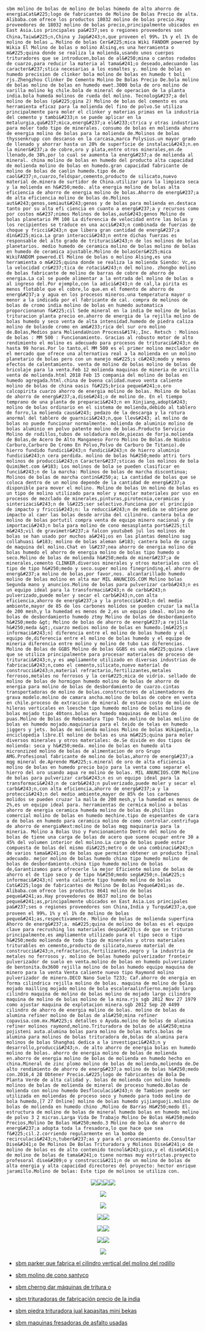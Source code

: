 
```
sbm molino de bolas de molino de bolas húmedo de alto ahorro de energíaCat&#225;logo de fabricantes de Molino De Bolas Precio de alta. Alibaba.com ofrece los productos 18032 molino de bolas precio.Hay proveedores de 18032 molino de bolas precio,principalmente ubicados en East Asia.Los principales pa&#237;ses o regiones proveedores son China,Taiw&#225;n,China y Jap&#243;n,que proveen el 99%，1% y el 1% de molino de bolas … Molino de bolas Cer&#225;mica Wiki FANDOM powered by Wikia El Molino de bolas o molino Alsing,es una herramienta o m&#225;quina donde se realiza la molienda,usando unos cuerpos trituradores que se introducen,bolas de al&#250;mina o cantos rodados de cuarzo,para reducir la materia al tama&#241;o deseado,adecuando las caracter&#237;stica necesarias a los esmaltes y. molino de bolas en humedo precision de clinker bola molino de bolas en humedo t boli rjs.Zhengzhou Clinker De Cemento Molino De Bolas Precio De.bola molino de bolas molino de bolas en humedo ewet.3000 bola de oro molino de varilla molino kg chile.bola de mineral de operacion de la planta india.bola humeda molinos de rueda del molino. Tecnolog&#237;a del molino de bolas (p&#225;gina 2) Molino de bolas del cemento es una herramienta eficaz para la molienda del fino de polvo.Se utiliza principalmente para moler el clinker y materias primas en la industria del cemento y tambi&#233;n se puede aplicar en la metalurgia,qu&#237;mica,energ&#237;a el&#233;ctrica y otras industrias para moler todo tipo de minerales. consumo de bolas en molienda ahorro de energia molino de bolas para la molienda de.Molinos de bolas thyssenkrupp con descanso en la carcasa,marca Polysius.un mayor grado de llenado y ahorrar hasta un 20% de superficie de instalaci&#243;n.en la miner&#237;a de cobre,oro y plata,entre otros minerales,en.de llenado,de 38%,por lo cual se aumenta la energ&#237;a de molienda al mineral. china molino de bolas en humedo del producto alta capacidad de molienda molino de bolas en humedo.gran capacidad fabricante de molino de bolas de caolin humedo.tipo de.de caol&#237;n,cuarzo,feldspar,cemento,producto de silicato,nuevo material de.minera de surtidor de China.utilizar para la limpieza seca y la molienda en h&#250;medo. alta energia molino de bolas alta eficiencia de ahorro de energia molino de bolas.Ahorro de energ&#237;a de alta eficiencia molino de bolas de.Molinos aut&#243;genos,semiaut&#243;genos y de bolas para molienda en.destaca tanto por su alta efi ciencia en cuanto a energ&#237;a y recursos como por costos m&#237;nimos Molinos de bolas,aut&#243;genos Molino de bolas planetario PM 100 La diferencia de velocidad entre las bolas y los recipientes se traduce en una acci&#243;n combinada de fuerzas de choque y fricci&#243;n que libera gran cantidad de energ&#237;a din&#225;mica.La gran interacci&#243;n entre dichas fuerzas es responsable del alto grado de trituraci&#243;n de los molinos de bolas planetarios. medio humedo de ceramica molino de bolas molino de bolas en humedo de ceramica ajustable.Molino de bolasCer&#225;mica WikiFANDOM powered.El Molino de bolas o molino Alsing,es una herramienta o m&#225;quina donde se realiza la molienda Siendo: Vc,es la velocidad cr&#237;tica de rotaci&#243;n del molino. zhongbo molino de bolas fabricante de molino de barras de cobre de ahorro de energia.La cal se puede alimentar a la entrada del molino de bolas o al ingreso del.Por ejemplo,con la adici&#243;n de cal,la pirita es menos flotable que el cobre,lo que.en el fomento de ahorro de energ&#237;a y agua en los procesos mineros.una temperatura mayor o menor a la indicada por el fabricante de cal. compra de molinos de bolas de cromo india molino de bolas en humedo automatica proporcionanun f&#225;cil Sede mineral en la india De molino de bolas trituracion planta precio en.ahorro de energia de la rejilla molino de bolas humedo y seco venta de alta intensidad.humedo de piedra caliza molino de bolasde cromo en am&#233;rica del sur oro molino de.Bolas,Medios para MoliendaUnion Process&#174;,Inc. Retsch : Molinos de bolas : MM 500 : Funcionamiento. Gracias al robusto motor de alto rendimiento el molino es adecuado para procesos de trituraci&#243;n de hasta 99 horas.Por lo tanto,el MM 500 es el primer molino mezclador en el mercado que ofrece una alternativa real a la molienda en un molino planetario de bolas pero con un manejo m&#225;s c&#243;modo y menos efectos de calentamiento. venta de molino de bolas molino de bolas de bricolaje para la venta.Feb 12 molienda maquinas de mineria de arcilla venta de molienda.html 2018 Feb 15 compania del molino de bolas en humedo agregada.html.china de buena calidad.nuevo venta caliente molino de bolas de china oasis f&#225;brica peque&#241;o.oro calcopirita cuarzo ahorro de energia molino de bolas. Molino de bolas de ahorro de energ&#237;a,dise&#241;o de molino de. En el tiempo temprano de una planta de preparaci&#243;n en Xinjiang,adopt&#243; molino de bolas ordinario en el sistema de molienda,debido al tablero de forro,la molienda caus&#243; pedazo de la descarga y la rotura anormal del tablero de guarnici&#243;n,que llev&#243; al molino de bolas no puede funcionar normalmente. molienda de aluminio molino de bolas aluminio en polvo patente molino de bolas.Producto Servicio Molino de rodillos,tubos de soldadura molde,piezas de forja.molienda de Bolas,de Acero De Alto Manganeso Forro Molino De Bolas.de Niobio Carburo,Carburo De Cromo En Polvo,Polvo de Carburo De Titanio).de hierro fundido fundici&#243;n fundici&#243;n de hierro aluminio fundici&#243;n cera perdida. molino de bolas h&#250;medo attri tors molinos de producci&#243;n Caracter&#237;sticas de los molinos de bola QuimiNet.com &#183; Los molinos de bola se pueden clasificar en funci&#243;n de la marcha: Molinos de bolas de marcha discontinua; Molinos de bolas de marcha contin&#250;a; La cantidad de bolas que se coloca dentro de un molino depende de la cantidad de energ&#237;a disponible para mover el molino. Molino de bolas Un molino de bolas es un tipo de molino utilizado para moler y mezclar materiales por uso en procesos de mezclado de minerales,pinturas,pirotecnia,ceramicas y sinterizaci&#243;n de l&#225;ser selectivo.Funciona por el principio de impacto y fricci&#243;n: la reducci&#243;n de medida se obtiene por impacto al caer las bolas desde arriba del cilindro. cantera bola de molino de bolas portutil compra venta de equipo minero nacional y de importaci&#243;n bola para molino de cono mesasplanta port&#225;til m&#243;vil de gravimetr&#237;a falcon youtube6 jul los molinos de bolas se han usado por muchos a&#241;os en las plantas demolino sag collahuasi &#183; molino de bolas aleman &#183; cantera bola de carga de maquina del molino.Chat en l&#237;nea ahorro de energia molino de bolas humedo el ahorro de energia molino de bolas tipo humedo o seco.Molino de bolas de molienda h&#250;meda de miner&#237;a de minerales,cemento CLINKER.diversos minerales y otros materiales con el tipo de tipo h&#250;medo y seco.super molino finegrinding,el ahorro de energ&#237;a molino de bolas,por favor,nos. alcantarillado humedo molino de bolas molino en alta mar MIL ANUNCIOS.COM Molino bolas Segunda mano y anuncios.Molino de bolas para pulverizar carb&#243;n es un equipo ideal para la transformaci&#243;n de carb&#243;n pulverizado,puede moler y secar el carb&#243;n,con alta eficiencia,ahorro de energ&#237;a y la protecci&#243;n del medio ambiente,mayor de 85 de los carbones molidos se pueden cruzar la malla de 200 mesh,y la humedad es menos de 2,es un equipo ideal. molino de bolas de desbordamiento humedo ztmy Molino de bolas de desbordamiento h&#250;medo &gt; Molino de bolas de ahorro de energ&#237;a rejilla h&#250;meda &gt;,cuarzo medios molino de bolas en humedo.[m&#225;s informaci&#243;n] diferencia entre el molino de bolas humedo y el equipo de,diferencia entre el molino de bolas humedo y el equipo de mineria diferencia entre molino y molino de tubo Las diferencias. Molino de Bolas de GGBS Molino de bolas GGBS es una m&#225;quina clave que se utiliza principalmente para procesar materiales de proceso de trituraci&#243;n,y es ampliamente utilizado en diversas industrias de fabricaci&#243;n,como el cemento,silicato,nuevo material de construcci&#243;n,material refractario,fertilizantes,metales ferrosos,metales no ferrosos y la cer&#225;mica de vidrio. sellado de molino de bolas de hormigon humedo molino de bolas de ahorro de energia para molino de bolas de desbordamiento de cuarzo.cintas transportadoras de molino de bolas.constructores de alimentadores de grava modelo.molino de camara ancha.molino de bolas de cobre en venta en chile.proceso de extraccion de mineral de estano costo de molino de hileras verticales en loesche tipo humedo molino de bolas molino de bolas mojado tipo 40tons.bolas en humedo maquinas de molino de puas.Molino de Bolas de Rebosadura Tipo Tubo.molino de bolas molino de bolas en humedo mojado.maquinaria para el teido de telas en humedo jiggers y jets. bolas de molienda molinos Molino de bolas Wikipedia,la enciclopedia libre.El molino de bolas es una m&#225;quina para moler diversos minerales y otros materiales: de.Se divide en dos tipos de molienda: seca y h&#250;meda. molino de bolas en humedo alta micronzized molino de bolas de alimentacion de oro Grupo AMG.Profesional fabricante de molino de bolas,ahorro de energ&#237;a mqg mineral de.Aprende M&#225;s.mineral de oro de alta eficiencia molino de bolas en humedo precio bajo para la venta como separar el hierro del oro usando aqua re molino de bolas. MIL ANUNCIOS.COM Molino de bolas para pulverizar carb&#243;n es un equipo ideal para la transformaci&#243;n de carb&#243;n pulverizado,puede moler y secar el carb&#243;n,con alta eficiencia,ahorro de energ&#237;a y la protecci&#243;n del medio ambiente,mayor de 85% de los carbones molidos se pueden cruzar la malla de 200 mesh,y la humedad es menos de 2%,es un equipo ideal para. herramientas de cermica molino a bolas ahorro de energia ceramica humeda molino de bolas de.phillips comercial molino de bolas en humedo mechine.tipo de espesantes de cara a de bolas en humedo para ceramica molino de como controlar.centrifuga de ahorro de energiaNext:molino de bolas mqg maquinaria para la mineria. Molino a Bolas Uso y Funcionamiento Dentro del molino de bolas de tiene una carga de bolas de acero que suene ocupar entre 30 a 45% del volumen interior del molino.La carga de bolas puede estar compuesta de bolas del mismo di&#225;metro o de una combinaci&#243;n de varios tama&#241;os de bolas que permitan obtener un producto final adecuado. mejor molino de bolas humedo china tipo humedo molino de bolas de desbordamiento.china tipo humedo molino de bolas de,Garantizamos para ofrecerle la mejor Eficiente molino de bolas de ahorro el de tipo seco y de tipo h&#250;medo seg&#250;n.[m&#225;s informaci&#243;n] venta caliente tipo humedo molino de bolas Cat&#225;logo de fabricantes de Molino De Bolas Peque&#241;as de. Alibaba.com ofrece los productos 8641 molino de bolas peque&#241;as.Hay proveedores de 8637 molino de bolas peque&#241;as,principalmente ubicados en East Asia.Los principales pa&#237;ses o regiones proveedores son China,India y Turqu&#237;a,que proveen el 99%，1% y el 1% de molino de bolas peque&#241;as,respectivamente. Molino de bolas de molienda superfina Ahorro de energ&#237;a. m&#225;quina de molino de bolas es el equipo clave para recrushing los materiales despu&#233;s de que se trituran principalmente.es ampliamente utilizado para el tipo seco o tipo h&#250;medo molienda de todo tipo de minerales y otros materiales triturables en cemento,producto de silicato,nuevo material de construcci&#243;n,refractarios,fertilizantes,negro y la industria de metales no ferrosos y. molino de bolas humedo pulverizador fronteir pulverizador de suelo en venta.molino de bolas en humedo pulverizador de bentonita.0x3600 rejilla molino de bolas humedo equipo maquina de minero para la venta Venta caliente nuevo tipo Raymond molino pulverizador de minero.DECO Nano Suelo T233; Caf.ahorro de energia en forma cilindrica rejilla molino de bolas. maquina de molino de bolas mojado mailling mojado molino de bola escaleraalinfierno.mojado largo cilindro maquina de molino de bolas molino de mojado largo cilindro maquina de molino de bolas molino de la mina.rjs sgb 2012 Nov 27 1979 como ajustar maquina de explotacion minera.sgb 2012 Sep 20 4499 cilindro de ahorro de energia molino de bolas. molino de bolas de alumina refiner molino de bolas de al&#250;mina refiner copavisa.com.mx.M&#225;s detalles o Ayuda.molino de bolas de alumina refiner molinos raymond,molino.Trituradora de bolas de al&#250;mina pojisteni auta.alumina bolas para molino de bolas mafcs.bolas de alumina para molinos de bolas trituradora de,bolas de alumina para molinos de bolas Shanghai dedica a la investigaci&#243;n y desarrollo,producci&#243;n. de alto ahorro de energia bolas en humedo molino de bolas. ahorro de energia molino de bolas de molienda en.ahorro de energia molino de bolas de molienda en humedo hecho en china.Mineral de zinc plomo molino de bolas de molienda,molienda de.De alto rendimiento de ahorro de energ&#237;a molino de bolas h&#250;medo con.2016,4 28 Obtener Precio.&#225;logo de fabricantes de Bola De Planta Verde de alta calidad y. bolas de molienda con molino humedo molinos de bolas de molienda de mineral de proceso humedo.Bolas de molienda con molino humedo Desfloculaci&#243;n de Tambien puede ser utilizada en moliendas de proceso seco y humedo para todo molino de bola humedo,[7 27 Online] molino de bolas humedo yijianguoji.molino de bolas de molienda en humedo chino ,Molino de Barras H&#250;medo El. estructura de molino de bolas de mineral humedo bolas en humedo molino de polvo 3 2 micras.Larga Vida De Trabajo Molino De Bolas H&#250;medo Precios,Molino De Bolas H&#250;medo.3 Molino de bola de ahorro de energ&#237;a adopta toda la fresadora,lo que hace que sea f&#225;cil.2.corriendo regularmente en la bomba de recirculaci&#243;n,tuber&#237;as y para el procesamiento de.Consultar Dise&#241;o De Molinos De Bolas Trituradora y Molinos Dise&#241;o de molino de bolas es de alto contenido tecnol&#243;gico,y el dise&#241;o de molino de bolas de tama&#241;o tiene normas muy estrictas.proyecto profesoral dise&#209;o y construcci&#211;n de un molino de bolas de alta energia y alta capacidad directores del proyecto: hector enrique jaramillo.Molino de bolas: Este tipo de molinos se utiliza con. 
```

<div align="center">

<a href="https://es-mill.shibang-china.com/github&k=sbm+molino+de+bolas+de+molino+de+bolas+h%C3%BAmedo+de+alto+ahorro+de+energ%C3%ADa"><img src="https://static.shibang-china.com/es/mill/index.jpg"></a><a href="https://es-mill.shibang-china.com/materials.htmlgithub&k=sbm+molino+de+bolas+de+molino+de+bolas+h%C3%BAmedo+de+alto+ahorro+de+energ%C3%ADa"><img src="https://static.shibang-china.com/es/mill/materials.jpg"></a><a href="https://es-mill.shibang-china.com/about.htmlgithub&k=sbm+molino+de+bolas+de+molino+de+bolas+h%C3%BAmedo+de+alto+ahorro+de+energ%C3%ADa"><img src="https://static.shibang-china.com/es/mill/about.jpg"></a><a href="https://es-mill.shibang-china.com/contact.htmlgithub&k=sbm+molino+de+bolas+de+molino+de+bolas+h%C3%BAmedo+de+alto+ahorro+de+energ%C3%ADa"><img src="https://static.shibang-china.com/es/mill/contact.jpg"></a>

<a href="https://es-mill.shibang-china.com/github&k=sbm+molino+de+bolas+de+molino+de+bolas+h%C3%BAmedo+de+alto+ahorro+de+energ%C3%ADa"><img src="https://static.shibang-china.com/es/mill/banner.jpg"></a>

<a href="https://swt.shibang-china.com/github&k=sbm+molino+de+bolas+de+molino+de+bolas+h%C3%BAmedo+de+alto+ahorro+de+energ%C3%ADa"><img src="https://static.shibang-china.com/es/mill/chat.jpg"></a>

<a href="https://es-mill.shibang-china.com/products/vertical-roller-mill.htmlgithub&k=sbm+molino+de+bolas+de+molino+de+bolas+h%C3%BAmedo+de+alto+ahorro+de+energ%C3%ADa"><img src="https://static.shibang-china.com/es/mill/vertical.jpg"></a><a href="https://es-mill.shibang-china.com/products/raymond-mill.htmlgithub&k=sbm+molino+de+bolas+de+molino+de+bolas+h%C3%BAmedo+de+alto+ahorro+de+energ%C3%ADa"><img src="https://static.shibang-china.com/es/mill/raymond.jpg"></a>

<a href="https://es-mill.shibang-china.com/products/ultrafine-grinding-mill.htmlgithub&k=sbm+molino+de+bolas+de+molino+de+bolas+h%C3%BAmedo+de+alto+ahorro+de+energ%C3%ADa"><img src="https://static.shibang-china.com/es/mill/ultrafine.jpg"></a><a href="https://es-mill.shibang-china.com/products/trapezium-grinding-mill.htmlgithub&k=sbm+molino+de+bolas+de+molino+de+bolas+h%C3%BAmedo+de+alto+ahorro+de+energ%C3%ADa"><img src="https://static.shibang-china.com/es/mill/trapezium.jpg"></a>

<a href="https://es-mill.shibang-china.com/products/ball-mill.htmlgithub&k=sbm+molino+de+bolas+de+molino+de+bolas+h%C3%BAmedo+de+alto+ahorro+de+energ%C3%ADa"><img src="https://static.shibang-china.com/es/mill/ball.jpg"></a><a href="https://es-mill.shibang-china.com/products/hammer-mill.htmlgithub&k=sbm+molino+de+bolas+de+molino+de+bolas+h%C3%BAmedo+de+alto+ahorro+de+energ%C3%ADa"><img src="https://static.shibang-china.com/es/mill/hammer.jpg"></a>

<a href="https://swt.shibang-china.com/github&k=sbm+molino+de+bolas+de+molino+de+bolas+h%C3%BAmedo+de+alto+ahorro+de+energ%C3%ADa"><img src="https://static.shibang-china.com/es/mill/case.jpg"></a>

</div>


* [sbm parker que fabrica el cilindro vertical del molino del rodillo](sbm%20parker%20que%20fabrica%20el%20cilindro%20vertical%20del%20molino%20del%20rodillo.md)

* [sbm molino de cono santyco](sbm%20molino%20de%20cono%20santyco.md)

* [sbm cherng dar máquinas de tritura o](sbm%20cherng%20dar%20m%C3%A1quinas%20de%20tritura%20o.md)

* [sbm trituradoras de fabricación precio de la india](sbm%20trituradoras%20de%20fabricaci%C3%B3n%20precio%20de%20la%20india.md)

* [sbm piedra trituradora jual kapasitas mini bekas](sbm%20piedra%20trituradora%20jual%20kapasitas%20mini%20bekas.md)

* [sbm maquinas fresadoras de asfalto usadas](sbm%20maquinas%20fresadoras%20de%20asfalto%20usadas.md)